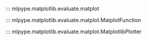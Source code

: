 ::: mlpype.matplotlib.evaluate.matplot

::: mlpype.matplotlib.evaluate.matplot.MatplotFunction

::: mlpype.matplotlib.evaluate.matplot.MatplotlibPlotter